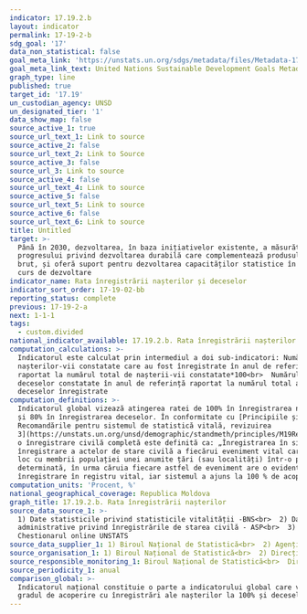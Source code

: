 ```yaml
---
indicator: 17.19.2.b
layout: indicator
permalink: 17-19-2-b
sdg_goal: '17'
data_non_statistical: false
goal_meta_link: 'https://unstats.un.org/sdgs/metadata/files/Metadata-17-19-02a.pdf'
goal_meta_link_text: United Nations Sustainable Development Goals Metadata (pdf 468kB)
graph_type: line
published: true
target_id: '17.19'
un_custodian_agency: UNSD
un_designated_tier: '1'
data_show_map: false
source_active_1: true
source_url_text_1: Link to source
source_active_2: false
source_url_text_2: Link to Source
source_active_3: false
source_url_3: Link to source
source_active_4: false
source_url_text_4: Link to source
source_active_5: false
source_url_text_5: Link to source
source_active_6: false
source_url_text_6: Link to source
title: Untitled
target: >-
  Până în 2030, dezvoltarea, în baza inițiativelor existente, a măsurătorilor
  progresului privind dezvoltarea durabilă care complementează produsul intern
  brut, și oferă suport pentru dezvoltarea capacităților statistice în țările în
  curs de dezvoltare
indicator_name: Rata înregistrării nașterilor și deceselor
indicator_sort_order: 17-19-02-bb
reporting_status: complete
previous: 17-19-2-a
next: 1-1-1
tags:
  - custom.divided
national_indicator_available: 17.19.2.b. Rata înregistrării nașterilor și deceselor
computation_calculations: >-
  Indicatorul este calculat prin intermediul a doi sub-indicatori: Numărul
  nașterilor-vii constatate care au fost înregistrate în anul de referință
  raportat la numărul total de nașterii-vii constatate*100<br>  Numărul
  deceselor constatate în anul de referință raportat la numărul total al
  deceselor înregistrate
computation_definitions: >-
  Indicatorul global vizează atingerea ratei de 100% în înregistrarea nașterilor
  și 80% în înregistrarea deceselor. În conformitate cu [Principiile și
  Recomandările pentru sistemul de statistică vitală, revizuirea
  3](https://unstats.un.org/unsd/demographic/standmeth/principles/M19Rev3en.pdf),
  o înregistrare civilă completă este definită ca: „Înregistrarea în sistemul de
  înregistrare a actelor de stare civilă a fiecărui eveniment vital care a avut
  loc cu membrii populației unei anumite țări (sau localități) într-o perioadă
  determinată, în urma căruia fiecare astfel de eveniment are o evidență de
  înregistrare în registru vital, iar sistemul a ajuns la 100 % de acoperire.
computation_units: 'Procent, %'
national_geographical_coverage: Republica Moldova
graph_title: 17.19.2.b. Rata înregistrării nașterilor
source_data_source_1: >-
  1) Date statisticile privind statisticile vitalității -BNS<br>  2) Date
  administrative privind înregistrările de starea civilă - ASP<br>  3)
  Chestionarul online UNSTATS
source_data_supplier_1: 1) Biroul Național de Statistică<br>  2) Agenția Servicii Publice
source_organisation_1: 1) Biroul Național de Statistică<br>  2) Direcția Statistică a ONU
source_responsible_monitoring_1: Biroul Național de Statistică<br>  Direcția Statistică a ONU
source_periodicity_1: anual
comparison_global: >-
  Indicatorul național constituie o parte a indicatorului global care vizează
  gradul de acoperire cu înregistrări ale nașterilor la 100% și deceselor la 80%
---
```

